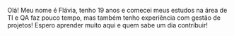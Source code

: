 Olá! Meu nome é Flávia, tenho 19 anos e comecei meus estudos na área de TI e QA faz pouco tempo, mas também tenho experiência com gestão de projetos!
Espero aprender muito aqui e quem sabe um dia contribuir!
